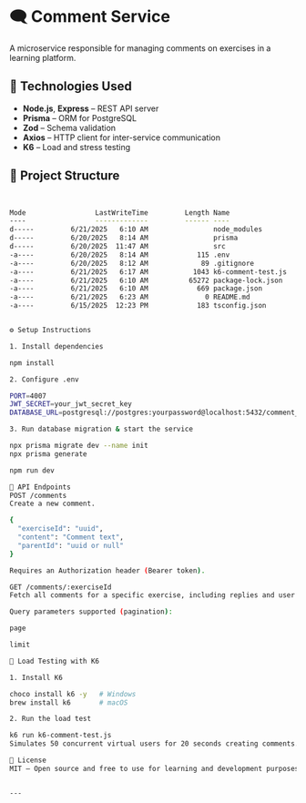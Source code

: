 # 🗨️ Comment Service

A microservice responsible for managing comments on exercises in a learning platform.

## 🚀 Technologies Used

- **Node.js**, **Express** – REST API server
- **Prisma** – ORM for PostgreSQL
- **Zod** – Schema validation
- **Axios** – HTTP client for inter-service communication
- **K6** – Load and stress testing

## 📁 Project Structure

```bash


Mode                 LastWriteTime         Length Name
----                 -------------         ------ ----
d-----         6/21/2025   6:10 AM                node_modules
d-----         6/20/2025   8:14 AM                prisma
d-----         6/20/2025  11:47 AM                src
-a----         6/20/2025   8:14 AM            115 .env
-a----         6/20/2025   8:12 AM             89 .gitignore
-a----         6/21/2025   6:17 AM           1043 k6-comment-test.js
-a----         6/21/2025   6:10 AM          65272 package-lock.json
-a----         6/21/2025   6:10 AM            669 package.json
-a----         6/21/2025   6:23 AM              0 README.md
-a----         6/15/2025  12:23 PM            183 tsconfig.json


⚙️ Setup Instructions

1. Install dependencies

npm install

2. Configure .env

PORT=4007
JWT_SECRET=your_jwt_secret_key
DATABASE_URL=postgresql://postgres:yourpassword@localhost:5432/comment_db

3. Run database migration & start the service

npx prisma migrate dev --name init
npx prisma generate

npm run dev

📡 API Endpoints
POST /comments
Create a new comment.

{
  "exerciseId": "uuid",
  "content": "Comment text",
  "parentId": "uuid or null"
}

Requires an Authorization header (Bearer token).

GET /comments/:exerciseId
Fetch all comments for a specific exercise, including replies and user data.

Query parameters supported (pagination):

page

limit

🧪 Load Testing with K6

1. Install K6

choco install k6 -y   # Windows
brew install k6       # macOS

2. Run the load test

k6 run k6-comment-test.js
Simulates 50 concurrent virtual users for 20 seconds creating comments.

📄 License
MIT – Open source and free to use for learning and development purposes.


---


